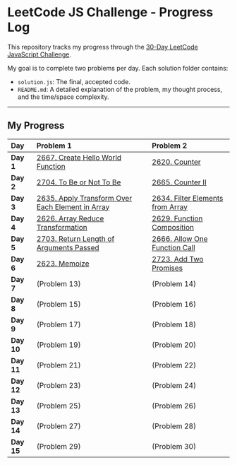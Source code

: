 # LeetCode JS Challenge - Progress Log

This repository tracks my progress through the [30-Day LeetCode JavaScript Challenge](https://leetcode.com/studyplan/30-days-of-javascript/).

My goal is to complete two problems per day. Each solution folder contains:
* `solution.js`: The final, accepted code.
* `README.md`: A detailed explanation of the problem, my thought process, and the time/space complexity.

---

## My Progress

| Day | Problem 1 | Problem 2 |
| :--- | :--- | :--- |
| **Day 1** | [2667. Create Hello World Function](./Day-01/2667-HelloWorld/) | [2620. Counter](./Day-01/2620-Counter/) |
| **Day 2** | [2704. To Be or Not To Be](./Day-02//2704-ToBeOrNotToBe/) | [2665. Counter II](./Day-02/2665-CounterII/) |
| **Day 3** | [2635. Apply Transform Over Each Element in Array](./Day-03/2635-ApplyTransformOverEachElementInArray/) | [2634. Filter Elements from Array](./Day-03/2634-FilterElementsFromArray/) |
| **Day 4** | [2626. Array Reduce Transformation](./DAY-04/2626-ArrayReduceTransformation/) | [2629. Function Composition](./DAY-04/2629-FunctionComposition/) |
| **Day 5** | [2703. Return Length of Arguments Passed](./Day-05/2703-ReturnLengthofArgumentsPassed/) | [2666. Allow One Function Call](./Day-05/2666-AllowOneFunctionCall/) |
| **Day 6** | [2623. Memoize](./Day-06/2623-Memoize/) | [2723. Add Two Promises](./Day-06/2723-AddTwoPromises/) |
| **Day 7** | (Problem 13) | (Problem 14) |
| **Day 8** | (Problem 15) | (Problem 16) |
| **Day 9** | (Problem 17) | (Problem 18) |
| **Day 10** | (Problem 19) | (Problem 20) |
| **Day 11** | (Problem 21) | (Problem 22) |
| **Day 12** | (Problem 23) | (Problem 24) |
| **Day 13** | (Problem 25) | (Problem 26) |
| **Day 14** | (Problem 27) | (Problem 28) |
| **Day 15** | (Problem 29) | (Problem 30) |